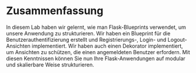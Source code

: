# Zusammenfassung

In diesem Lab haben wir gelernt, wie man Flask-Blueprints verwendet, um unsere Anwendung zu strukturieren. Wir haben ein Blueprint für die Benutzerauthentifizierung erstellt und Registrierungs-, Login- und Logout-Ansichten implementiert. Wir haben auch einen Dekorator implementiert, um Ansichten zu schützen, die einen angemeldeten Benutzer erfordern. Mit diesen Kenntnissen können Sie nun Ihre Flask-Anwendungen auf modular und skalierbare Weise strukturieren.
